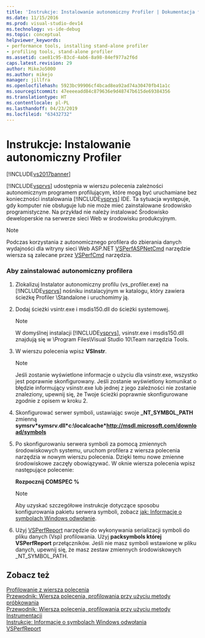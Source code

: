 ```yaml
---
title: 'Instrukcje: Instalowanie autonomiczny Profiler | Dokumentacja firmy Microsoft'
ms.date: 11/15/2016
ms.prod: visual-studio-dev14
ms.technology: vs-ide-debug
ms.topic: conceptual
helpviewer_keywords:
- performance tools, installing stand-alone profiler
- profiling tools, stand-alone profiler
ms.assetid: cae81c95-83cd-4ab6-8a98-84ef977a2f6d
caps.latest.revision: 29
author: MikeJo5000
ms.author: mikejo
manager: jillfra
ms.openlocfilehash: 5923bc99906cf4bcad8ea92ad74a30470fb41a1c
ms.sourcegitcommit: 47eeeeadd84c879636e9d48747b615de69384356
ms.translationtype: HT
ms.contentlocale: pl-PL
ms.lasthandoff: 04/23/2019
ms.locfileid: "63432732"
---
```

# <a name="how-to-install-the-stand-alone-profiler"></a>Instrukcje: Instalowanie autonomiczny Profiler
[!INCLUDE[vs2017banner](../includes/vs2017banner.md)]

[!INCLUDE[vsprvs](../includes/vsprvs-md.md)] udostępnia w wierszu polecenia zależności autonomicznym programem profilującym, które mogą być uruchamiane bez konieczności instalowania [!INCLUDE[vsprvs](../includes/vsprvs-md.md)] IDE. Ta sytuacja występuje, gdy komputer nie obsługuje lub nie może mieć zainstalowane środowisko programistyczne. Na przykład nie należy instalować Środowisko deweloperskie na serwerze sieci Web w środowisku produkcyjnym.  
  
> [!NOTE]
> Podczas korzystania z autonomicznego profilera do zbierania danych wydajności dla witryny sieci Web ASP.NET [VSPerfASPNetCmd](../profiling/vsperfaspnetcmd.md) narzędzie wiersza są zalecane przez [VSPerfCmd](../profiling/vsperfcmd.md) narzędzia.  
  
### <a name="to-install-the-stand-alone-profiler"></a>Aby zainstalować autonomiczny profilera  
  
1. Zlokalizuj Instalator autonomiczny profilu (vs_profiler.exe) na [!INCLUDE[vsprvs](../includes/vsprvs-md.md)] nośniku instalacyjnym w katalogu, który zawiera ścieżkę Profiler \Standalone i uruchomimy ją.  
  
2. Dodaj ścieżki vsintr.exe i msdis150.dll do ścieżki systemowej.  
  
    > [!NOTE]
    > W domyślnej instalacji [!INCLUDE[vsprvs](../includes/vsprvs-md.md)], vsinstr.exe i msdis150.dll znajdują się w \Program Files\Visual Studio 10\Team narzędzia Tools.  
  
3. W wierszu polecenia wpisz **VSInstr**.  
  
    > [!NOTE]
    > Jeśli zostanie wyświetlone informacje o użyciu dla vsinstr.exe, wszystko jest poprawnie skonfigurowany. Jeśli zostanie wyświetlony komunikat o błędzie informujący vsinstr.exe lub jednej z jego zależności nie zostanie znaleziony, upewnij się, że Twoje ścieżki poprawnie skonfigurowane zgodnie z opisem w kroku 2.  
  
4. Skonfigurować serwer symboli, ustawiając swoje **_NT_SYMBOL_PATH** zmienną **symsrv\*symsrv.dll\*c:\localcache\*http://msdl.microsoft.com/download/symbols**  
  
5. Po skonfigurowaniu serwera symboli za pomocą zmiennych środowiskowych systemu, uruchom profilera z wiersza polecenia narzędzia w nowym wierszu polecenia. Dzięki temu nowe zmienne środowiskowe zaczęły obowiązywać. W oknie wiersza polecenia wpisz następujące polecenie:  
  
     **Rozpocznij COMSPEC %**  
  
    > [!NOTE]
    > Aby uzyskać szczegółowe instrukcje dotyczące sposobu konfigurowania pakietu serwera symboli, zobacz [jak: Informacje o symbolach Windows odwołanie](../profiling/how-to-reference-windows-symbol-information.md).  
  
6. Użyj [VSPerfReport](../profiling/vsperfreport.md) narzędzie do wykonywania serializacji symboli do pliku danych (Vsp) profilowania. Użyj **packsymbols której VSPerfReport** przełączników. Jeśli nie masz symboli wstawione w pliku danych, upewnij się, że masz zestaw zmiennych środowiskowych _NT_SYMBOL_PATH.  
  
## <a name="see-also"></a>Zobacz też  
 [Profilowanie z wiersza polecenia](../profiling/using-the-profiling-tools-from-the-command-line.md)   
 [Przewodnik: Wiersza polecenia, profilowania przy użyciu metody próbkowania](../profiling/walkthrough-command-line-profiling-using-sampling.md)   
 [Przewodnik: Wiersza polecenia, profilowania przy użyciu metody Instrumentacji](../profiling/walkthrough-command-line-profiling-using-instrumentation.md)   
 [Instrukcje: Informacje o symbolach Windows odwołania](../profiling/how-to-reference-windows-symbol-information.md)   
 [VSPerfReport](../profiling/vsperfreport.md)
